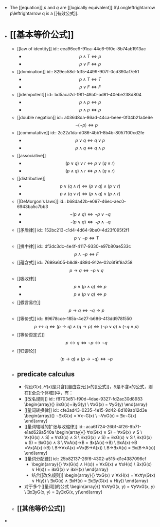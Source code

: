 - The [[equation]] $p$ and $q$ are [[logically equivalent]] $\Longleftrightarrow p\leftrightarrow q is a [[有效公式]].
- # [[基本等价公式]]
	- [[law of identity]]
	  id:: eea96ce9-91ca-44c6-9f0c-8b74ab1913ac
		- $$p\wedge T\Leftrightarrow p$$
		- $$p\vee F\Leftrightarrow p$$
	- [[domination]]
	  id:: 829ec58d-fdf5-4499-907f-0cd390af7e51
		- $$p\wedge T\Leftrightarrow T$$
		- $$p\vee F\Leftrightarrow F$$
	- [[idempotent]]
	  id:: bd5aca2d-f9f1-49a0-ad81-40ebe238d804
		- $$p\wedge p\Leftrightarrow p$$
		- $$p\wedge p\Leftrightarrow p$$
	- [[double negation]]
	  id:: a036d8da-86ad-44ca-beee-0f04b21a4e6e
	  $$¬(¬p)\Leftrightarrow p$$
	- [[commutative]]
	  id:: 2c22a1da-d086-4bb1-8b4b-8057100cd2fe
		- $$p\vee q \Leftrightarrow q\vee p$$
		- $$p\wedge q\Leftrightarrow q\wedge p$$
	- [[associative]]
		- $$(p\vee q)\vee r\Leftrightarrow p\vee (q\vee r)$$
		- $$(p\wedge q)\wedge r\Leftrightarrow p\wedge (q\wedge r)$$
	- [[distributive]]
		- $$p\vee(q\wedge r)\Leftrightarrow (p\vee q)\wedge(p\vee r)$$
		- $$p\wedge(q\vee r)\Leftrightarrow(p\wedge q)\vee(p\wedge r)$$
	- [[DeMorgon's laws]]
	  id:: b68da42b-e097-46ec-aec0-6943ba5c7bb3
		- $$¬( p\wedge q )\Leftrightarrow ¬p\vee ¬q$$
		- $$¬( p\vee q )\Leftrightarrow ¬p\wedge ¬q$$
	- [[矛盾律]]
	  id:: 152bc213-c1d4-4d64-9be0-4d23f095f2f1
	  $$p\vee¬p\Leftrightarrow T$$
	- [[排中律]]
	  id:: df3dc3dc-4e4f-4117-9330-e97b80ae533c
	  $$p\wedge ¬p\Leftrightarrow F$$
	- [[蕴含式]]
	  id:: 7699a605-b8d8-4894-912e-02c6f9f9a258
	  $$p\rightarrow q\Leftrightarrow ¬p\vee q$$
	- [[吸收律]]
		- $$p\vee(p\wedge q)\Leftrightarrow p$$
		- $$p\wedge(p\vee q)\Leftrightarrow p$$
	- [[假言易位]]
	  $$p\rightarrow q\Leftrightarrow\neg q\rightarrow p$$
	- [[等价式]]
	  id:: 89678cce-185b-4e27-b686-4f3dd978f550
	  $$p ↔ q\Leftrightarrow (p → q) ∧ (q → p)\Leftrightarrow (¬p ∨ q) ∧ (¬q ∨ p)$$
	- [[等价否定式]]
	  $$p ↔ q\Leftrightarrow ¬p ↔ ¬q$$
	- [[归谬论]]
	  $$(p → q) ∧ (p → ¬q)\Leftrightarrow ¬p$$
	- ## predicate calculus
		- 假设$G(x), H(x)$是只含[[自由变元]]$x$的[[公式]]，$S$是不含$x$的公式，则在[[全总个体域]]中，有：
		- [[改名规则]]
		  id:: f8703d51-f90d-4dae-9327-fd2ac30d8983
		  \begin{array}{} ∃xG(x)=∃yG(y) \\ ∀xG(x) = ∀yG(y) \end{array}
		- [[量词转换律]]
		  id:: cfe3ad43-0235-4e15-9d42-8d169ab12d3e
		  \begin{array}{} ¬∃xG(x) = ∀x¬G(x) \\ ¬∀xG(x) = ∃x¬G(x) \end{array}
		- [[量词辖域的扩张与收缩律]]
		  id:: aca6f724-26b1-4f26-9b71-e1ad629a540a
		  \begin{array}{} 
		  ∀x(G(x) ∨ S) = ∀xG(x) ∨ S \\ 
		  ∀x(G(x) ∧ S) = ∀xG(x) ∧ S \\ 
		  ∃x(G(x) ∨ S) = ∃xG(x) ∨ S \\ 
		  ∃x(G(x) ∧ S) = ∃xG(x) ∧ S \\
		  ∀xA(x)→B = ∃x(A(x)→B) \\
		  ∃xA(x)→B =∀x(A(x)→B) \\
		  B→∀xA(x) =∀x(B→A(x)) \\
		  B→∃xA(x) = ∃x(B→A(x))
		  \end{array}
		- [[量词分配律]]
		  id:: 25b82137-26f6-4302-a515-d1e4387096cf
			- \begin{array}{}  ∀x(G(x) ∧ H(x)) = ∀xG(x) ∧ ∀xH(x) \\  ∃x(G(x) ∨ H(x)) = ∃xG(x) ∨ ∃xH(x) \end{array}
			- 结合[[改名规则]]
			  \begin{array}{} ∀xG(x) ∨ ∀xH(x) = ∀x∀y(G(x) ∨ H(y)) \\  ∃xG(x) ∧ ∃xH(x) = ∃x∃y(G(x) ∧ H(y)) \end{array}
		- 对于多个[[量词]]的公式
		  \begin{array}{}  ∀x∀yG(x, y) = ∀y∀xG(x, y) \\   ∃x∃yG(x, y) = ∃y∃xG(x, y)\end{array}
	- ## [[其他等价公式]]
-